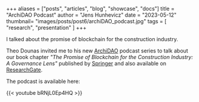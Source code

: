 +++
aliases = ["posts", "articles", "blog", "showcase", "docs"]
title = "ArchiDAO Podcast"
author = "Jens Hunhevicz"
date = "2023-05-12"
thumbnail= "images/posts/post6/archiDAO_podcast.jpg"
tags = [
    "research",
    "presentation"
]
+++

I talked about the promise of blockchain for the construction industry.

<!--more-->

Theo Dounas invited me to his new <a target="_blank" rel="noopener noreferrer" href="https://www.archidao.io">ArchiDAO</a> podcast series to talk about our book chapter *"The Promise of Blockchain for the Construction Industry: A Governance Lens"* published by <a target="_blank" rel="noopener noreferrer" href="http://dx.doi.org/10.1007/978-981-19-3759-0_2"> Springer</a> and also available on <a target="_blank" rel="noopener noreferrer" href="https://www.researchgate.net/publication/363711482_The_Promise_of_Blockchain_for_the_Construction_Industry_A_Governance_Lens"><i class="ai ai-open-access"></i> ResearchGate</a>.

The podcast is available here:

{{< youtube bRNjL0Ep4HQ >}}